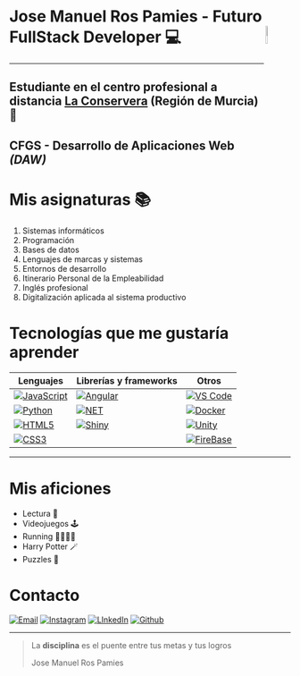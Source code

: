 # Jose Manuel Ros Pamies - Futuro FullStack Developer 💻 <img src="https://sdk.bitmoji.com/render/panel/a3be7021-1e41-4872-9df9-cef7d0b284f2-0417c5d4-0704-4331-8363-15b9a7038255-v1.png?transparent=1&palette=1" width=9% align=right />
---
## Estudiante en el centro profesional a distancia [La Conservera](https://sites.google.com/view/fplaconservera/ies-los-albares-de-cieza?authuser=0) (Región de Murcia) 🏫

## CFGS - Desarrollo de Aplicaciones Web *(DAW)*

# **Mis asignaturas** 📚

1. Sistemas informáticos
2. Programación
3. Bases de datos
4. Lenguajes de marcas y sistemas
5. Entornos de desarrollo
6. Itinerario Personal de la Empleabilidad
7. Inglés profesional
8. Digitalización aplicada al sistema productivo

# Tecnologías que me gustaría aprender

| **Lenguajes**               | **Librerías y frameworks**  | **Otros**                   |
|-------------------------|-------------------------|-------------------------|
[![JavaScript](https://img.shields.io/badge/JavaScript-323330?style=for-the-badge&logo=javascript&logoColor=F7DF1E)](https://www.w3schools.com/js/default.asp)|[![Angular](https://img.shields.io/badge/Angular-DD0031?style=for-the-badge&logo=angular&logoColor=white)](https://angular.dev/tools/libraries/creating-libraries)| [![VS Code](https://img.shields.io/badge/VisualStudioCode-323330?style=for-the-badge&logo=visualstudiocode&logoColor=F7DF1E)](https://code.visualstudio.com/)
[![Python](https://img.shields.io/badge/Python-FFD43B?style=for-the-badge&logo=python&logoColor=306998)](https://www.python.org/)|[![NET](https://img.shields.io/badge/.NET-512BD4?style=for-the-badge&logo=dotnet&logoColor=white)](https://dotnet.microsoft.com/) |[![Docker](https://img.shields.io/badge/Docker-2CA5E0?style=for-the-badge&logo=docker&logoColor=white)](https://www.docker.com/)
[![HTML5](https://img.shields.io/badge/HTML5-E34F26?style=for-the-badge&logo=html5&logoColor=white)](https://developer.mozilla.org/en-US/docs/Glossary/HTML5)| [![Shiny](https://img.shields.io/badge/Shiny-02569B?style=flat&logo=rstudio&logoColor=white)](https://shiny.rstudio.com/) | [![Unity](https://img.shields.io/badge/Unity-black?style=for-the-badge&logo=unity)](https://unity.com/es)
[![CSS3](https://img.shields.io/badge/CSS3-1572B6?style=for-the-badge&logo=css3&logoColor=white)](https://desarrolloweb.com/manuales/css3.html)| |[![FireBase](https://img.shields.io/badge/firebase-ffca28?style=for-the-badge&logo=firebase&logoColor=black)](https://firebase.google.com/?hl=es-419)

---

# Mis aficiones

- Lectura 📕
- Videojuegos 🕹️
- Running 🏃🏻‍♂️‍➡️
- Harry Potter 🪄
- Puzzles 🧩

# **Contacto**

[![Email](https://img.shields.io/badge/e‑mail-D14836.svg)](13765531@alu.murciaeduca.es)
[![Instagram](https://img.shields.io/badge/instagram-E4405F.svg)](https://www.instagram.com/joserosp25)
[![LInkedIn](https://img.shields.io/badge/linkedin-0077B5.svg)](https://es.linkedin.com/in/jose-manuel-ros-pamies-8031b4207)
[![Github](https://img.shields.io/badge/-Github-181717?style=flat-square&logo=GitHub&logoColor=white)](https://github.com/joseros1)

---

> La **disciplina** es el puente entre tus metas y tus logros
> >
> Jose Manuel Ros Pamies



  

